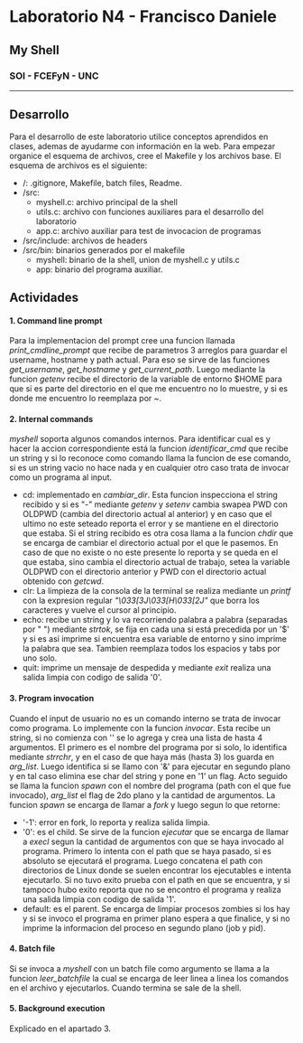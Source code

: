 # Laboratorio N4 - Francisco Daniele
## My Shell
### SOI - FCEFyN - UNC
---
## Desarrollo
Para el desarrollo de este laboratorio utilice conceptos aprendidos en clases, ademas de ayudarme con información en la  web. Para empezar organice el esquema de archivos, cree el Makefile y los archivos base.
El esquema de archivos es el siguiente:
-   /: .gitignore, Makefile, batch files, Readme.
-   /src: 
    -   myshell.c: archivo principal de la shell
    -   utils.c: archivo con funciones auxiliares para el desarrollo del laboratorio
    -   app.c: archivo auxiliar para test de invocacion de programas
-   /src/include: archivos de headers 
-   /src/bin: binarios generados por el makefile 
    -   myshell: binario de la shell, union de myshell.c y utils.c
    -   app: binario del programa auxiliar.
## Actividades
#### 1. Command line prompt
Para la implementacion del prompt cree una funcion llamada _print_cmdline_prompt_ que recibe de parametros
3 arreglos para guardar el username, hostname y path actual. Para eso se sirve de las funciones _get_username_,
_get_hostname_ y _get_current_path_. Luego mediante la funcion _getenv_ recibe el directorio de la variable de entorno
$HOME para que si es parte del directorio en el que me encuentro no lo muestre, y si es donde me encuentro lo reemplaza
por _~_.

#### 2. Internal commands
_myshell_ soporta algunos comandos internos. Para identificar cual es y hacer la accion correspondiente está la funcion 
_identificar_cmd_ que recibe un string y si lo reconoce como comando llama la funcion de ese comando, si es un string vacio no hace nada y en cualquier otro caso trata de invocar como un programa al input.
-   cd: implementado en _cambiar_dir_. Esta funcion inspecciona el string recibido y si es "-" mediante _getenv_ y _setenv_ cambia swapea PWD con OLDPWD (cambia del directorio actual al anterior) y en caso que el ultimo no este seteado reporta el error y se mantiene en el directorio que estaba.
Si el string recibido es otra cosa llama a la funcion _chdir_ que se encarga de cambiar el directorio actual por el que le pasemos. En caso de que no existe o no este presente lo reporta y se queda en el que estaba, sino cambia el directorio actual de trabajo, setea la variable OLDPWD con el directorio anterior y PWD con el directorio actual obtenido con _getcwd_.
-   clr: La limpieza de la consola de la terminal se realiza mediante un _printf_ con la expresion regular _"\033[3J\033[H\033[2J"_ que borra los caracteres y vuelve el cursor al principio.
-   echo: recibe un string y lo va recorriendo palabra a palabra (separadas por " ") mediante _strtok_, se fija en cada una si está precedida por un '$' y si es así imprime si encuentra esa variable de entorno y sino imprime la palabra que sea. Tambien reemplaza todos los espacios y tabs por uno solo.
-   quit: imprime un mensaje de despedida y mediante _exit_ realiza una salida limpia con codigo de salida '0'.

#### 3. Program invocation
Cuando el input de usuario no es un comando interno se trata de invocar como programa. Lo implemente con la funcion _invocar_. Esta recibe un string, si no comienza con '\' se lo agrega y crea una lista de hasta 4 argumentos. El primero es el nombre del programa por si solo, lo identifica mediante _strrchr_, y en el caso de que haya más (hasta 3) los guarda en _arg_list_. Luego identifica si se llamo con '&' para ejecutar en segundo plano y en tal caso elimina ese char del string y pone en '1' un flag. Acto seguido se llama la funcion _spawn_ con el nombre del programa (path con el que fue invocado), _arg_list_ el flag de 2do plano y la cantidad de argumentos.
La funcion _spawn_ se encarga de llamar a _fork_ y luego segun lo que retorne:
-   '-1': error en fork, lo reporta y realiza salida limpia.
-   '0': es el child. Se sirve de la funcion _ejecutar_ que se encarga de llamar a _execl_ segun la cantidad de argumentos con que se haya invocado al programa. Primero lo intenta con el path que se haya pasado, si es absoluto se ejecutará el programa. Luego concatena el path con directorios de Linux donde se suelen encontrar los ejecutables e intenta ejecutarlo. Si no tuvo exito prueba con el path en que se encuentra, y si tampoco hubo exito reporta que no se encontro el programa y realiza una salida limpia con codigo de salida '1'.
-   default: es el parent. Se encarga de limpiar procesos zombies si los hay y si se invoco el programa en primer plano espera a que finalice, y si no imprime la informacion del proceso en segundo plano (job y pid).

#### 4. Batch file
Si se invoca a _myshell_ con un batch file como argumento se llama a la funcion _leer_batchfile_ la cual se encarga de leer linea a linea los comandos en el archivo y ejecutarlos. Cuando termina se sale de la shell.

#### 5. Background execution
Explicado en el apartado 3.